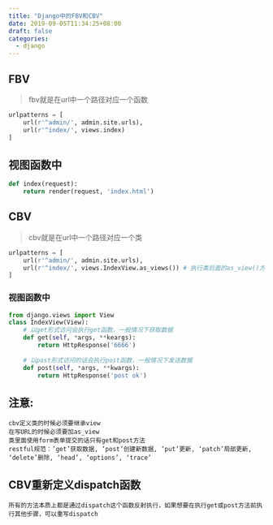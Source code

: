 ```yaml
---
title: "Django中的FBV和CBV"
date: 2019-09-05T11:34:25+08:00
draft: false
categories:
  - django
---
```

<!--more-->
## FBV

> fbv就是在url中一个路径对应一个函数

```python
urlpatterns = [
    url(r'^admin/', admin.site.urls),
    url(r'^index/', views.index)
]
```

## 视图函数中

```python
def index(request):
    return render(request, 'index.html')

```

## CBV

>cbv就是在url中一个路径对应一个类

```python
urlpatterns = [
    url(r'^admin/', admin.site.urls),
    url(r'^index/', views.IndexView.as_views()) # 执行类后面的as_view()方法
]

```


### 视图函数中

```python
from django.views import View
class IndexView(View):
    # 以get形式访问会执行get函数，一般情况下获取数据
    def get(self, *args, **keargs):
        return HttpResponse('6666')
    
    # 以post形式访问的话会执行post函数，一般情况下发送数据
    def post(self, *args, **kwargs):
        return HttpResponse('post ok')

```

## 注意:

    cbv定义类的时候必须要继承view
    在写URL的时候必须要加as_view
    类里面使用form表单提交的话只有get和post方法
    restful规范：’get’获取数据, ‘post’创建新数据, ‘put’更新, ‘patch’局部更新, ‘delete’删除, ‘head’, ‘options’, ‘trace’
## CBV重新定义dispatch函数
    所有的方法本质上都是通过dispatch这个函数反射执行，如果想要在执行get或post方法前执行其他步骤，可以重写dispatch